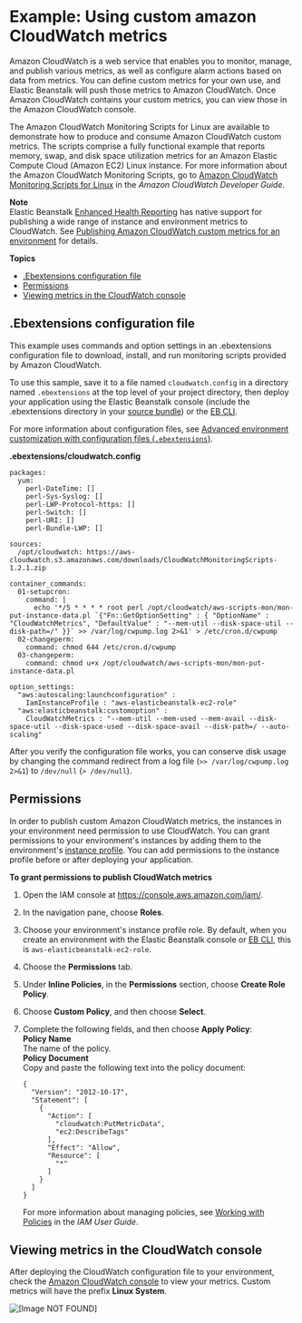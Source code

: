 # Example: Using custom amazon CloudWatch metrics<a name="customize-containers-cw"></a>

Amazon CloudWatch is a web service that enables you to monitor, manage, and publish various metrics, as well as configure alarm actions based on data from metrics\. You can define custom metrics for your own use, and Elastic Beanstalk will push those metrics to Amazon CloudWatch\. Once Amazon CloudWatch contains your custom metrics, you can view those in the Amazon CloudWatch console\.

The Amazon CloudWatch Monitoring Scripts for Linux are available to demonstrate how to produce and consume Amazon CloudWatch custom metrics\. The scripts comprise a fully functional example that reports memory, swap, and disk space utilization metrics for an Amazon Elastic Compute Cloud \(Amazon EC2\) Linux instance\. For more information about the Amazon CloudWatch Monitoring Scripts, go to [Amazon CloudWatch Monitoring Scripts for Linux](http://docs.aws.amazon.com/AmazonCloudWatch/latest/DeveloperGuide/mon-scripts.html) in the *Amazon CloudWatch Developer Guide*\.

**Note**  
Elastic Beanstalk [Enhanced Health Reporting](health-enhanced.md) has native support for publishing a wide range of instance and environment metrics to CloudWatch\. See [Publishing Amazon CloudWatch custom metrics for an environment](health-enhanced-cloudwatch.md) for details\.

**Topics**
+ [\.Ebextensions configuration file](#customize-containers-cw-update-roles)
+ [Permissions](#customize-containers-cw-policy)
+ [Viewing metrics in the CloudWatch console](#customize-containers-cw-console)

## \.Ebextensions configuration file<a name="customize-containers-cw-update-roles"></a>

This example uses commands and option settings in an \.ebextensions configuration file to download, install, and run monitoring scripts provided by Amazon CloudWatch\.

To use this sample, save it to a file named `cloudwatch.config` in a directory named `.ebextensions` at the top level of your project directory, then deploy your application using the Elastic Beanstalk console \(include the \.ebextensions directory in your [source bundle](applications-sourcebundle.md)\) or the [EB CLI](eb-cli3.md)\.

For more information about configuration files, see [Advanced environment customization with configuration files \(`.ebextensions`\)](ebextensions.md)\.

**\.ebextensions/cloudwatch\.config**

```
packages:
  yum:
    perl-DateTime: []
    perl-Sys-Syslog: []
    perl-LWP-Protocol-https: []
    perl-Switch: []
    perl-URI: []
    perl-Bundle-LWP: []

sources: 
  /opt/cloudwatch: https://aws-cloudwatch.s3.amazonaws.com/downloads/CloudWatchMonitoringScripts-1.2.1.zip
  
container_commands:
  01-setupcron:
    command: |
      echo '*/5 * * * * root perl /opt/cloudwatch/aws-scripts-mon/mon-put-instance-data.pl `{"Fn::GetOptionSetting" : { "OptionName" : "CloudWatchMetrics", "DefaultValue" : "--mem-util --disk-space-util --disk-path=/" }}` >> /var/log/cwpump.log 2>&1' > /etc/cron.d/cwpump
  02-changeperm:
    command: chmod 644 /etc/cron.d/cwpump
  03-changeperm:
    command: chmod u+x /opt/cloudwatch/aws-scripts-mon/mon-put-instance-data.pl

option_settings:
  "aws:autoscaling:launchconfiguration" :
    IamInstanceProfile : "aws-elasticbeanstalk-ec2-role"
  "aws:elasticbeanstalk:customoption" :
    CloudWatchMetrics : "--mem-util --mem-used --mem-avail --disk-space-util --disk-space-used --disk-space-avail --disk-path=/ --auto-scaling"
```

After you verify the configuration file works, you can conserve disk usage by changing the command redirect from a log file \(`>> /var/log/cwpump.log 2>&1`\) to `/dev/null` \(`> /dev/null`\)\. 

## Permissions<a name="customize-containers-cw-policy"></a>

In order to publish custom Amazon CloudWatch metrics, the instances in your environment need permission to use CloudWatch\. You can grant permissions to your environment's instances by adding them to the environment's [instance profile](concepts-roles-instance.md)\. You can add permissions to the instance profile before or after deploying your application\.

**To grant permissions to publish CloudWatch metrics**

1. Open the IAM console at [https://console\.aws\.amazon\.com/iam/](https://console.aws.amazon.com/iam/)\.

1. In the navigation pane, choose **Roles**\.

1. Choose your environment's instance profile role\. By default, when you create an environment with the Elastic Beanstalk console or [EB CLI](eb-cli3.md), this is `aws-elasticbeanstalk-ec2-role`\.

1. Choose the **Permissions** tab\.

1. Under **Inline Policies**, in the **Permissions** section, choose **Create Role Policy**\.

1. Choose **Custom Policy**, and then choose **Select**\.

1. Complete the following fields, and then choose **Apply Policy**:  
**Policy Name**  
The name of the policy\.  
**Policy Document**  
Copy and paste the following text into the policy document:  

   ```
   {
     "Version": "2012-10-17",
     "Statement": [
       {
         "Action": [
           "cloudwatch:PutMetricData",
           "ec2:DescribeTags"
         ],
         "Effect": "Allow",
         "Resource": [
           "*"
         ]
       }
     ]
   }
   ```

   For more information about managing policies, see [Working with Policies](http://docs.aws.amazon.com/IAM/latest/UserGuide/ManagingPolicies.html) in the *IAM User Guide*\.

## Viewing metrics in the CloudWatch console<a name="customize-containers-cw-console"></a>

After deploying the CloudWatch configuration file to your environment, check the [Amazon CloudWatch console](https://console.aws.amazon.com/cloudwatch/home) to view your metrics\. Custom metrics will have the prefix **Linux System**\.

![\[Image NOT FOUND\]](http://docs.aws.amazon.com/elasticbeanstalk/latest/dg/images/aeb-container-cw.png)